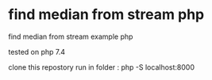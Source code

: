 # find median from stream php
find median from stream example php

tested on php 7.4

clone this repostory
run in folder : php -S localhost:8000
